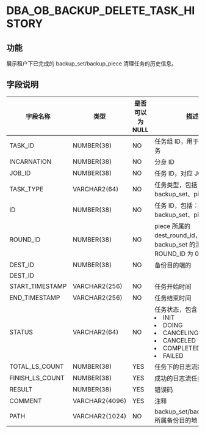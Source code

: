 # DBA_OB_BACKUP_DELETE_TASK_HISTORY
## 功能
展示租户下已完成的 backup_set/backup_piece 清理任务的历史信息。
## 字段说明

| 字段名称 | 类型 | 是否可以为 NULL | 描述 |
| --- | --- | --- | --- |
| TASK_ID | NUMBER(38) | NO | 任务组 ID，用于标识一组任务 |
| INCARNATION | NUMBER(38) | NO | 分身 ID |
| JOB_ID | NUMBER(38) | NO | 任务 ID，对应 JOB 表 |
| TASK_TYPE | VARCHAR2(64) | NO | 任务类型，包括：backup_set、piece |
| ID | NUMBER(38) | NO | 任务 ID，包括：backup_set、piece |
| ROUND_ID | NUMBER(38) | NO | piece 所属的 dest_round_id，对于 backup_set 的清理，ROUND_ID 为 0 |
| DEST_ID | NUMBER(38) | NO | 备份目的端的 
DEST_ID |
| START_TIMESTAMP | VARCHAR2(256) | NO | 任务开始时间 |
| END_TIMESTAMP | VARCHAR2(256) | NO | 任务结束时间 |
| STATUS | VARCHAR2(64) | NO | 任务状态，包含：<li>INIT<li>DOING<li>CANCELING<li>CANCELED<li>COMPLETED<li>FAILED |
| TOTAL_LS_COUNT | NUMBER(38) | YES | 任务下的日志流数目 |
| FINISH_LS_COUNT | NUMBER(38) | YES | 成功的日志流任务数目 |
| RESULT | NUMBER(38) | YES | 错误码 |
| COMMENT | VARCHAR2(4096) | YES | 注释 |
| PATH | VARCHAR2(1024) | NO | backup_set/backup_piece 所属备份目的地 |
